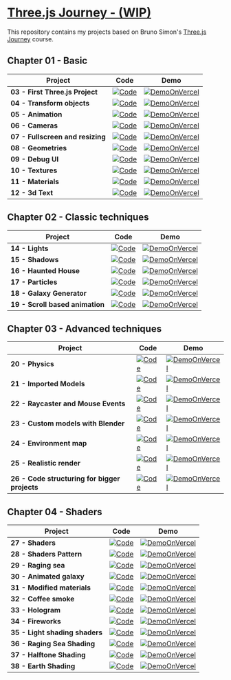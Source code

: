 
<!------------------[DEFINE AREA]------------------>
[ThreeJsJourneyLogo]: /assets/threejs.png
[BrunoFormation]: https://threejs-journey.com/

[GitHubIcon]: https://img.shields.io/badge/-Code-181717?style=for-the-badge&logo=github&logoColor=white
[DemoOnVercel]: https://img.shields.io/badge/-Demo%20on%20Vercel-000000?style=for-the-badge&logo=vercel&logoColor=white

[03ViewCode]: https://github.com/XeuWayy/Three.jsJourney/tree/main/Chapter%2001%3A%20Basics/03.First%20Three.js%20Project
[03Demo]: https://firstthreeproject.vercel.app/

[04ViewCode]: https://github.com/XeuWayy/Three.jsJourney/tree/main/Chapter%2001%3A%20Basics/04.Transform%20objects
[04Demo]: https://04transformobjects.vercel.app/

[05ViewCode]: https://github.com/XeuWayy/Three.jsJourney/tree/main/Chapter%2001%3A%20Basics/05.Animation
[05Demo]: https://05animation.vercel.app

[06ViewCode]: https://github.com/XeuWayy/Three.jsJourney/tree/main/Chapter%2001%3A%20Basics/06.Cameras
[06Demo]: https://06cameras.vercel.app

[07ViewCode]: https://github.com/XeuWayy/Three.jsJourney/tree/main/Chapter%2001%3A%20Basics/07.Fullscreen%20and%20resizing
[07Demo]: https://07fullscreenandresizing.vercel.app

[08ViewCode]: https://github.com/XeuWayy/Three.jsJourney/tree/main/Chapter%2001%3A%20Basics/08.Geometries
[08Demo]: https://08geometries.vercel.app

[09ViewCode]: https://github.com/XeuWayy/Three.jsJourney/tree/main/Chapter%2001%3A%20Basics/09.Debug%20UI
[09Demo]: https://09debugui.vercel.app

[10ViewCode]: https://github.com/XeuWayy/Three.jsJourney/tree/main/Chapter%2001%3A%20Basics/10.Textures
[10Demo]: https://10textures.vercel.app

[11ViewCode]: https://github.com/XeuWayy/Three.jsJourney/tree/main/Chapter%2001%3A%20Basics/11.Materials
[11Demo]: https://11materials.vercel.app

[12ViewCode]: https://github.com/XeuWayy/Three.jsJourney/tree/main/Chapter%2001%3A%20Basics/12.3d%20Text
[12Demo]: https://123dtext.vercel.app

[14ViewCode]: https://github.com/XeuWayy/Three.jsJourney/tree/main/Chapter%2002%3A%20Classic%20techniques/14.Lights
[14Demo]: https://14lights.vercel.app

[15ViewCode]: https://github.com/XeuWayy/Three.jsJourney/tree/main/Chapter%2002%3A%20Classic%20techniques/15.Shadows
[15Demo]: https://15shadows.vercel.app

[16ViewCode]: https://github.com/XeuWayy/Three.jsJourney/tree/main/Chapter%2002%3A%20Classic%20techniques/16.Haunted%20House
[16Demo]: https://16hauntedhouse.vercel.app

[17ViewCode]: https://github.com/XeuWayy/Three.jsJourney/tree/main/Chapter%2002%3A%20Classic%20techniques/17.Particles
[17Demo]: https://17particles.vercel.app

[18ViewCode]: https://github.com/XeuWayy/Three.jsJourney/tree/main/Chapter%2002%3A%20Classic%20techniques/18.Galaxy%20Generator
[18Demo]: https://18galaxygenerator.vercel.app

[19ViewCode]: https://github.com/XeuWayy/Three.jsJourney/tree/main/Chapter%2002%3A%20Classic%20techniques/19.Scroll%20based%20animation
[19Demo]: https://19scroolbasedanimation.vercel.app

[20ViewCode]: https://github.com/XeuWayy/Three.jsJourney/tree/main/Chapter%2003%3A%20Advanced%20techniques/20.Physics
[20Demo]: https://20physics.vercel.app

[21ViewCode]: https://github.com/XeuWayy/Three.jsJourney/tree/main/Chapter%2003%3A%20Advanced%20techniques/21.Imported%20Models
[21Demo]: https://21importedmodels.vercel.app

[22ViewCode]: https://github.com/XeuWayy/Three.jsJourney/tree/f652178dcfecb45902453bf472e2f194459b0b01/Chapter%2003%3A%20Advanced%20techniques/22.Raycaster%20and%20Mouse%20Events
[22Demo]: https://22raycasterandmouseevents.vercel.app

[23ViewCode]: https://github.com/XeuWayy/Three.jsJourney/tree/f652178dcfecb45902453bf472e2f194459b0b01/Chapter%2003%3A%20Advanced%20techniques/23.Custom%20models%20with%20Blender
[23Demo]: https://23custommodelswithblender.vercel.app

[24ViewCode]: https://github.com/XeuWayy/Three.jsJourney/tree/f652178dcfecb45902453bf472e2f194459b0b01/Chapter%2003%3A%20Advanced%20techniques/24.Environment%20map
[24Demo]: https://24environmentmap.vercel.app

[25ViewCode]: https://github.com/XeuWayy/Three.jsJourney/tree/f652178dcfecb45902453bf472e2f194459b0b01/Chapter%2003%3A%20Advanced%20techniques/25.Realistic%20render
[25Demo]: https://25realisticrender.vercel.app

[26ViewCode]: https://github.com/XeuWayy/Three.jsJourney/tree/f652178dcfecb45902453bf472e2f194459b0b01/Chapter%2003%3A%20Advanced%20techniques/26.Code%20structuring%20for%20bigger%20projects
[26Demo]: https://26codestructuringforbiggerprojects.vercel.app

[27ViewCode]: https://github.com/XeuWayy/Three.jsJourney/tree/071f7e51f8bed11a14205a5e706b431bd808487d/Chapter%2004%3A%20Shaders/27.Shaders
[27Demo]: https://

[28ViewCode]: https://github.com/XeuWayy/Three.jsJourney/tree/071f7e51f8bed11a14205a5e706b431bd808487d/Chapter%2004%3A%20Shaders/28.Shader%20patterns
[28Demo]: https://

[29ViewCode]: https://github.com/XeuWayy/Three.jsJourney/tree/071f7e51f8bed11a14205a5e706b431bd808487d/Chapter%2004%3A%20Shaders/29.Raging%20sea
[29Demo]: https://

[30ViewCode]: https://github.com/XeuWayy/Three.jsJourney/tree/071f7e51f8bed11a14205a5e706b431bd808487d/Chapter%2004%3A%20Shaders/30.Animated%20galaxy
[30Demo]: https://

[31ViewCode]: https://github.com/XeuWayy/Three.jsJourney/tree/071f7e51f8bed11a14205a5e706b431bd808487d/Chapter%2004%3A%20Shaders/31.Modified%20materials
[31Demo]: https://

[32ViewCode]: https://github.com/XeuWayy/Three.jsJourney/tree/071f7e51f8bed11a14205a5e706b431bd808487d/Chapter%2004%3A%20Shaders/32.Coffee%20Smoke
[32Demo]: https://

[33ViewCode]: https://github.com/XeuWayy/Three.jsJourney/tree/071f7e51f8bed11a14205a5e706b431bd808487d/Chapter%2004%3A%20Shaders/33.Hologram
[33Demo]: https://

[34ViewCode]: https://github.com/XeuWayy/Three.jsJourney/tree/071f7e51f8bed11a14205a5e706b431bd808487d/Chapter%2004%3A%20Shaders/34.Fireworks
[34Demo]: https://

[35ViewCode]: https://github.com/XeuWayy/Three.jsJourney/tree/071f7e51f8bed11a14205a5e706b431bd808487d/Chapter%2004%3A%20Shaders/35.Light%20shading%20shaders
[35Demo]: https://

[36ViewCode]: https://github.com/XeuWayy/Three.jsJourney/tree/071f7e51f8bed11a14205a5e706b431bd808487d/Chapter%2004%3A%20Shaders/36.Raging%20Sea%20Shading
[36Demo]: https://

[37ViewCode]: https://github.com/XeuWayy/Three.jsJourney/tree/071f7e51f8bed11a14205a5e706b431bd808487d/Chapter%2004%3A%20Shaders/37.Halftone%20Shading
[37Demo]: https://

[38ViewCode]: https://github.com/XeuWayy/Three.jsJourney/tree/6ee345c3482464edd91f89c299690c5dae57890c/Chapter%2004%3A%20Shaders/38.Earth
[38Demo]: https://

<!------------------[README AREA]------------------>

# [Three.js Journey - (WIP)][BrunoFormation]

This repository contains my projects based on Bruno Simon's [Three.js Journey][BrunoFormation] course.

## Chapter 01 - Basic
| Project                          | Code                              | Demo                      |
|----------------------------------|-----------------------------------|---------------------------|
| **03 - First Three.js Project**  | [![Code][GitHubIcon]][03ViewCode] | [![DemoOnVercel]][03Demo] |
| **04 - Transform objects**       | [![Code][GitHubIcon]][04ViewCode] | [![DemoOnVercel]][04Demo] |
| **05 - Animation**               | [![Code][GitHubIcon]][05ViewCode] | [![DemoOnVercel]][05Demo] |
| **06 - Cameras**                 | [![Code][GitHubIcon]][06ViewCode] | [![DemoOnVercel]][06Demo] |
| **07 - Fullscreen and resizing** | [![Code][GitHubIcon]][07ViewCode] | [![DemoOnVercel]][07Demo] |
| **08 - Geometries**              | [![Code][GitHubIcon]][08ViewCode] | [![DemoOnVercel]][08Demo] |
| **09 - Debug UI**                | [![Code][GitHubIcon]][09ViewCode] | [![DemoOnVercel]][09Demo] |
| **10 - Textures**                | [![Code][GitHubIcon]][10ViewCode] | [![DemoOnVercel]][10Demo] |
| **11 - Materials**               | [![Code][GitHubIcon]][11ViewCode] | [![DemoOnVercel]][11Demo] |
| **12 - 3d Text**                 | [![Code][GitHubIcon]][12ViewCode] | [![DemoOnVercel]][12Demo] |

## Chapter 02 - Classic techniques

| Project                          | Code                              | Demo                      |
|----------------------------------|-----------------------------------|---------------------------|
| **14 - Lights**                  | [![Code][GitHubIcon]][14ViewCode] | [![DemoOnVercel]][14Demo] |
| **15 - Shadows**                 | [![Code][GitHubIcon]][15ViewCode] | [![DemoOnVercel]][15Demo] |
| **16 - Haunted House**           | [![Code][GitHubIcon]][16ViewCode] | [![DemoOnVercel]][16Demo] |
| **17 - Particles**               | [![Code][GitHubIcon]][17ViewCode] | [![DemoOnVercel]][17Demo] |
| **18 - Galaxy Generator**        | [![Code][GitHubIcon]][18ViewCode] | [![DemoOnVercel]][18Demo] |
| **19 - Scroll based animation**  | [![Code][GitHubIcon]][19ViewCode] | [![DemoOnVercel]][19Demo] |

## Chapter 03 - Advanced techniques

| Project                                        | Code                              | Demo                      |
|------------------------------------------------|-----------------------------------|---------------------------|
| **20 - Physics**                               | [![Code][GitHubIcon]][20ViewCode] | [![DemoOnVercel]][20Demo] |
| **21 - Imported Models**                       | [![Code][GitHubIcon]][21ViewCode] | [![DemoOnVercel]][21Demo] |
| **22 - Raycaster and Mouse Events**            | [![Code][GitHubIcon]][22ViewCode] | [![DemoOnVercel]][22Demo] |
| **23 - Custom models with Blender**            | [![Code][GitHubIcon]][23ViewCode] | [![DemoOnVercel]][23Demo] |
| **24 - Environment map**                       | [![Code][GitHubIcon]][24ViewCode] | [![DemoOnVercel]][24Demo] |
| **25 - Realistic render**                      | [![Code][GitHubIcon]][25ViewCode] | [![DemoOnVercel]][25Demo] |
| **26 - Code structuring for bigger projects**  | [![Code][GitHubIcon]][26ViewCode] | [![DemoOnVercel]][26Demo] |

## Chapter 04 - Shaders

| Project                         | Code                              | Demo                      |
|---------------------------------|-----------------------------------|---------------------------|
| **27 - Shaders**                | [![Code][GitHubIcon]][27ViewCode] | [![DemoOnVercel]][27Demo] |
| **28 - Shaders Pattern**        | [![Code][GitHubIcon]][28ViewCode] | [![DemoOnVercel]][28Demo] |
| **29 - Raging sea**             | [![Code][GitHubIcon]][29ViewCode] | [![DemoOnVercel]][29Demo] |
| **30 - Animated galaxy**        | [![Code][GitHubIcon]][30ViewCode] | [![DemoOnVercel]][30Demo] |
| **31 - Modified materials**     | [![Code][GitHubIcon]][31ViewCode] | [![DemoOnVercel]][31Demo] |
| **32 - Coffee smoke**           | [![Code][GitHubIcon]][32ViewCode] | [![DemoOnVercel]][32Demo] |
| **33 - Hologram**               | [![Code][GitHubIcon]][33ViewCode] | [![DemoOnVercel]][33Demo] |
| **34 - Fireworks**              | [![Code][GitHubIcon]][34ViewCode] | [![DemoOnVercel]][34Demo] |
| **35 - Light shading shaders**  | [![Code][GitHubIcon]][35ViewCode] | [![DemoOnVercel]][35Demo] |
| **36 - Raging Sea Shading**     | [![Code][GitHubIcon]][36ViewCode] | [![DemoOnVercel]][36Demo] |
| **37 - Halftone Shading**       | [![Code][GitHubIcon]][37ViewCode] | [![DemoOnVercel]][37Demo] |
| **38 - Earth Shading**          | [![Code][GitHubIcon]][38ViewCode] | [![DemoOnVercel]][38Demo] |
